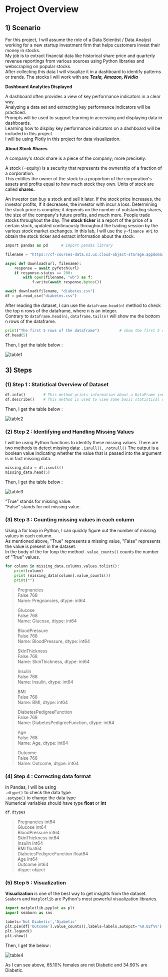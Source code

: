 # Project Overview
## 1) Scenario
For this project, I will assume the role of a Data Scientist / Data Analyst working for a new startup investment firm that helps customers invest their money in stocks.  
My job is to extract financial data like historical share price and quarterly revenue reportings from various sources using Python libraries and webscraping on popular stocks.  
After collecting this data I will visualize it in a dashboard to identify patterns or trends. The stocks I will work with are ***Tesla, Amazon, Nvidia***  

**Dashboard Analytics Displayed**

A dashboard often provides a view of key performance indicators in a clear way.  
Analyzing a data set and extracting key performance indicators will be practiced.  
Prompts will be used to support learning in accessing and displaying data in dashboards.  
Learning how to display key performance indicators on a dashboard will be included in this project.  
I will be using Plotly in this project for data visualization.  

**About Stock Shares**

A company's stock share is a piece of the company; more precisely:    

A stock (=equity) is a security that represents the ownership of a fraction of a corporation.    
This entitles the owner of the stock to a proportion of the corporation's assets and profits equal to how much stock they own. 
Units of stock are called **shares.**

An investor can buy a stock and sell it later. 
If the stock price increases, the investor profits, If it decreases, the investor with incur a loss. 
Determining the stock price is complex; it depends on the number of outstanding shares, the size of the company's future profits, and much more. 
People trade stocks throughout the day. The **stock ticker** is a report of the price of a certain stock, updated continuously throughout the trading session by the various stock market exchanges. 
In this lab, I will use the `y-finance API` to obtain the stock ticker and extract information about the stock. 







```python
Import pandas as pd      # Import pandas library
```
```python
filename = "https://cf-courses-data.s3.us.cloud-object-storage.appdomain.cloud/IBMDeveloperSkillsNetwork-PY0101EN-SkillsNetwork/labs/Module%205/data/diabetes.csv"

async def download(url, filename):
    response = await pyfetch(url)
    if response.status == 200:
        with open(filename, "wb") as f:
            f.write(await response.bytes())

await download(filename, "diabetes.csv")
df = pd.read_csv("diabetes.csv")
```
After reading the dataset, I can use the `dataframe.head(n)` method to check the top n rows of the dataframe, where n is an integer.    
Contrary to `dataframe.head(n)`, `dataframe.tail(n)` will show me the bottom n rows of the dataframe.
```python
print("The first 5 rows of the dataframe")         # show the first 5 rows using dataframe.head() method
df.head(5)
```
Then, I get the table below :

![table1](https://github.com/Atikers/Images/blob/main/Project%20%232%20-%20image(1).jpg)

## 3) Steps
### (1) Step 1 : Statistical Overview of Dataset
```python
df.info()        # This method prints information about a DataFrame including the index dtype and columns, non-null values and memory usage.
df.describe()    # This method is used to view some basic statistical details like percentile, mean, standard deviation, etc. of a data frame or a series of numeric values.
```
Then, I get the table below :

![table2](https://github.com/Atikers/Images/blob/main/Project%20%232%20-%20image(2).jpg)

### (2) Step 2 : Identifying and Handling Missing Values
I will be using Python functions to identify these missing values. There are two methods to detect missing data:
`.isnull()`, `.notnull()`
The output is a boolean value indicating whether the value that is passed into the argument is in fact missing data.
```python
missing_data = df.isnull()
missing_data.head(5)
```
Then, I get the table below :    

![table3](https://github.com/Atikers/Images/blob/main/Project%20%232%20-%20image(3).jpg)

"True" stands for missing value.    
"False" stands for not missing value.

### (3) Step 3 : Counting missing values in each column
Using a for loop in Python, I can quickly figure out the number of missing values in each column.    
As mentioned above, "True" represents a missing value, "False" represents the value is present in the dataset.    
In the body of the for loop the method `.value_counts()` counts the number of "True" values.

```python
for column in missing_data.columns.values.tolist():
    print(column)
    print (missing_data[column].value_counts())
    print("")
```

>Pregnancies    
>False    768    
>Name: Pregnancies, dtype: int64
>
>Glucose    
>False    768    
>Name: Glucose, dtype: int64    
>
>BloodPressure    
>False    768    
>Name: BloodPressure, dtype: int64    
>
>SkinThickness    
>False    768    
>Name: SkinThickness, dtype: int64    
>
>Insulin    
>False    768    
>Name: Insulin, dtype: int64    
>
>BMI    
>False    768    
>Name: BMI, dtype: int64    
>
>DiabetesPedigreeFunction    
>False    768    
>Name: DiabetesPedigreeFunction, dtype: int64    
>
>Age    
>False    768    
>Name: Age, dtype: int64    
>
>Outcome    
>False    768    
>Name: Outcome, dtype: int64

### (4) Step 4 : Correcting data format
In Pandas, I will be using    
`.dtype()` to check the data type    
`.astype()` to change the data type    
Numerical variables should have type **float** or **int**
```python
df.dtypes
```
  
>Pregnancies                    int64    
>Glucose                        int64    
>BloodPressure                  int64    
>SkinThickness                  int64    
>Insulin                        int64    
>BMI                            float64    
>DiabetesPedigreeFunction       float64    
>Age                            int64    
>Outcome                        int64    
>dtype: object    

### (5) Step 5 : Visualization
**Visualization** is one of the best way to get insights from the dataset.    
`Seaborn` and `Matplotlib` are Python's most powerful visualization libraries.  

```python
import matplotlib.pyplot as plt
import seaborn as sns
```
```python
labels='Not Diabetic','Diabetic'
plt.pie(df['Outcome'].value_counts(),labels=labels,autopct='%0.02f%%')
plt.legend()
plt.show()
```

Then, I get the below : 

![table4](https://github.com/Atikers/Images/blob/main/Project%20%232%20-%20image(4).jpg)

As I can see above, 65.10% females are not Diabetic and 34.90% are Diabetic.

